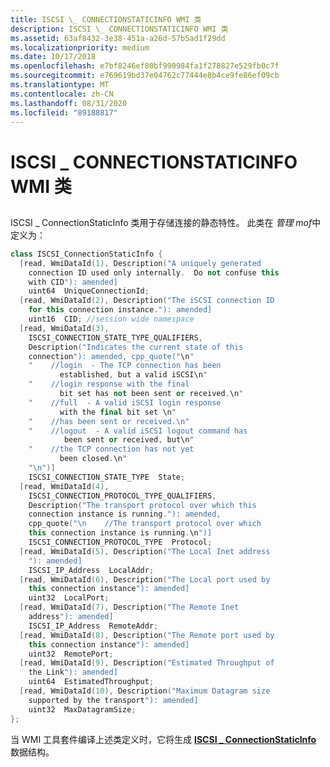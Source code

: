 ```yaml
---
title: ISCSI \_ CONNECTIONSTATICINFO WMI 类
description: ISCSI \_ CONNECTIONSTATICINFO WMI 类
ms.assetid: 63af8432-3e38-451a-a26d-57b5ad1f29dd
ms.localizationpriority: medium
ms.date: 10/17/2018
ms.openlocfilehash: e7bf8246ef80bf990984fa1f278827e529fb0c7f
ms.sourcegitcommit: e769619bd37e04762c77444e8b4ce9fe86ef09cb
ms.translationtype: MT
ms.contentlocale: zh-CN
ms.lasthandoff: 08/31/2020
ms.locfileid: "89188817"
---
```

# <a name="iscsi_connectionstaticinfo-wmi-class"></a>ISCSI \_ CONNECTIONSTATICINFO WMI 类


## <span id="ddk_iscsi_connectionstaticinfo_wmi_class_kr"></span><span id="DDK_ISCSI_CONNECTIONSTATICINFO_WMI_CLASS_KR"></span>


ISCSI \_ ConnectionStaticInfo 类用于存储连接的静态特性。 此类在 *管理 mof*中定义为：

```cpp
class ISCSI_ConnectionStaticInfo {
  [read, WmiDataId(1), Description("A uniquely generated
    connection ID used only internally.  Do not confuse this
    with CID"): amended] 
    uint64  UniqueConnectionId;
  [read, WmiDataId(2), Description("The iSCSI connection ID
    for this connection instance."): amended] 
    uint16  CID; //session wide namespace
  [read, WmiDataId(3), 
    ISCSI_CONNECTION_STATE_TYPE_QUALIFIERS,
    Description("Indicates the current state of this
    connection"): amended, cpp_quote("\n"
    "    //login  - The TCP connection has been
           established, but a valid iSCSI\n"
    "    //login response with the final
           bit set has not been sent or received.\n"
    "    //full  - A valid iSCSI login response
           with the final bit set \n"
    "    //has been sent or received.\n"
    "    //logout  - A valid iSCSI logout command has
            been sent or received, but\n"
    "    //the TCP connection has not yet
           been closed.\n"
    "\n")] 
    ISCSI_CONNECTION_STATE_TYPE  State;
  [read, WmiDataId(4),
    ISCSI_CONNECTION_PROTOCOL_TYPE_QUALIFIERS,
    Description("The transport protocol over which this
    connection instance is running."): amended, 
    cpp_quote("\n    //The transport protocol over which
    this connection instance is running.\n")] 
    ISCSI_CONNECTION_PROTOCOL_TYPE  Protocol;
  [read, WmiDataId(5), Description("The Local Inet address
    "): amended] 
    ISCSI_IP_Address  LocalAddr;
  [read, WmiDataId(6), Description("The Local port used by
    this connection instance"): amended] 
    uint32  LocalPort;
  [read, WmiDataId(7), Description("The Remote Inet
    address"): amended] 
    ISCSI_IP_Address  RemoteAddr;
  [read, WmiDataId(8), Description("The Remote port used by
    this connection instance"): amended] 
    uint32  RemotePort;
  [read, WmiDataId(9), Description("Estimated Throughput of
    the Link"): amended] 
    uint64  EstimatedThroughput;
  [read, WmiDataId(10), Description("Maximum Datagram size
    supported by the transport"): amended] 
    uint32  MaxDatagramSize;
};
```

当 WMI 工具套件编译上述类定义时，它将生成 [**ISCSI \_ ConnectionStaticInfo**](/windows-hardware/drivers/ddi/iscsimgt/ns-iscsimgt-_iscsi_connectionstaticinfo) 数据结构。

 

